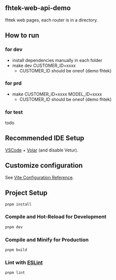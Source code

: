 ## fhtek-web-api-demo

fhtek web pages, each router is in a directory.

## How to run

### for dev

- install dependencies manually in each folder
- make dev CUSTOMER_ID=xxxx
  - CUSTOMER_ID should be oneof (demo fhtek)

### for prd

- make CUSTOMER_ID=xxxx MODEL_ID=xxxx
  - CUSTOMER_ID should be oneof (demo fhtek)

### for test

todo




## Recommended IDE Setup

[VSCode](https://code.visualstudio.com/) + [Volar](https://marketplace.visualstudio.com/items?itemName=Vue.volar) (and disable Vetur).

## Customize configuration

See [Vite Configuration Reference](https://vite.dev/config/).

## Project Setup

```sh
pnpm install
```

### Compile and Hot-Reload for Development

```sh
pnpm dev
```

### Compile and Minify for Production

```sh
pnpm build
```

### Lint with [ESLint](https://eslint.org/)

```sh
pnpm lint
```
